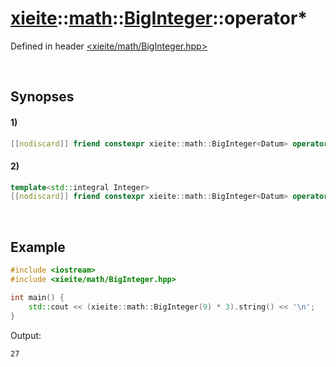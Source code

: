 # [xieite](../../../xieite.md)\:\:[math](../../../math.md)\:\:[BigInteger<Datum>](../../BigInteger.md)\:\:operator*
Defined in header [<xieite/math/BigInteger.hpp>](../../../../include/xieite/math/BigInteger.hpp)

&nbsp;

## Synopses
#### 1)
```cpp
[[nodiscard]] friend constexpr xieite::math::BigInteger<Datum> operator*(const xieite::math::BigInteger<Datum>& multiplier, const xieite::math::BigInteger<Datum>& multiplicand) noexcept;
```
#### 2)
```cpp
template<std::integral Integer>
[[nodiscard]] friend constexpr xieite::math::BigInteger<Datum> operator*(const xieite::math::BigInteger<Datum>& multiplier, const Integer multiplicand) noexcept;
```

&nbsp;

## Example
```cpp
#include <iostream>
#include <xieite/math/BigInteger.hpp>

int main() {
    std::cout << (xieite::math::BigInteger(9) * 3).string() << '\n';
}
```
Output:
```
27
```
